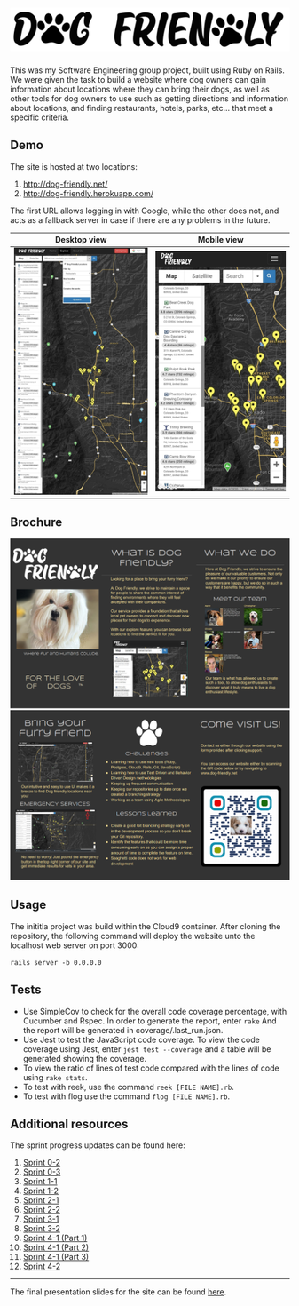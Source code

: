 # ![Dog Friendly](README/logo_dark.png)

This was my Software Engineering group project, built using Ruby on Rails. We were given the task to build a website where dog owners can gain information about locations where they can bring their dogs, as well as other tools for dog owners to use such as getting directions and information about locations, and finding restaurants, hotels, parks, etc... that meet a specific criteria.

## Demo
The site is hosted at two locations:
1.  http://dog-friendly.net/
2.  http://dog-friendly.herokuapp.com/

The first URL allows logging in with Google, while the other does not, and acts as a fallback server in case if there are any problems in the future.

Desktop view                    |  Mobile view
:------------------------------:|:--------------------------------------:
![](README/screenshot_map.jpg)  |  ![](README/screenshot_map_mobile.jpg)


## Brochure
![Brochure image 1](README/Brochure1.png)
![Brochure image 2](README/Brochure2.png)

## Usage

The inititla project was build within the Cloud9 container. After cloning the repository, the following command will deploy the website unto the localhost web server on port 3000:
```console
rails server -b 0.0.0.0
```
<!--
And the following command will push the application to Heroku:
```
rake deploy:deployHeroku
```
-->
## Tests
* Use SimpleCov to check for the overall code coverage percentage, with Cucumber and Rspec. In order to generate the report, enter
  ```rake```
  And the report will be generated in coverage/.last_run.json.
* Use Jest to test the JavaScript code coverage. To view the code coverage using Jest, enter ```jest test --coverage``` and a table will be generated showing the coverage.
* To view the ratio of lines of test code compared with the lines of code using ```rake stats```.
* To test with reek, use the command ```reek [FILE NAME].rb```.
* To test with flog use the command ```flog [FILE NAME].rb```.

## Additional resources

The sprint progress updates can be found here:

1.	[Sprint 0-2](README/Sprints/Group%201%20Sprint%200-2%20Initial%20Stories%20and%20Diagrams.pdf)
2.	[Sprint 0-3](README/Sprints/Group%201%20Sprint%200-3.pdf)
3.	[Sprint 1-1](README/Sprints/Group%201%20Sprint%201-1.pdf)
4.	[Sprint 1-2](README/Sprints/Group%201%20Sprint%201-2.pdf)
5.	[Sprint 2-1](README/Sprints/Group%201%20Sprint%202-1.pdf)
6.	[Sprint 2-2](README/Sprints/Group%201%20Sprint%202-2.pdf)
7.	[Sprint 3-1](README/Sprints/Group%201%20Sprint%203-1.pdf)
8.	[Sprint 3-2](README/Sprints/Group%201%20Sprint%203-2.pdf)
9.	[Sprint 4-1 (Part 1)](README/Sprints/Group%201%20Sprint%204-1%20(Part%201).pdf)
10.	[Sprint 4-1 (Part 2)](README/Sprints/Group%201%20Sprint%204-1%20(Part%202).pdf)
11.	[Sprint 4-1 (Part 3)](README/Sprints/Group%201%20Sprint%204-1%20(Part%203).pdf)
12.	[Sprint 4-2](README/Sprints/Group%201%20Sprint%204-2.pdf)
---
The final presentation slides for the site can be found [here](README/Dog_Friendly_Presentation.pptx).

